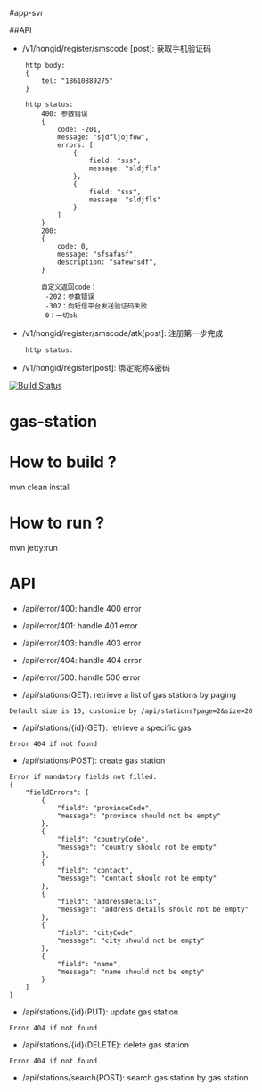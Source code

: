 #app-svr

##API
* /v1/hongid/register/smscode [post]: 获取手机验证码
```
    http body:
    {
        tel: "18610889275"
    }

    http status:
        400: 参数错误
        {
            code: -201,
            message: "sjdfljojfow",
            errors: [
                {
                    field: "sss",
                    message: "sldjfls"
                },
                {
                    field: "sss",
                    message: "sldjfls"
                }
            ]
        }
        200:
        {
            code: 0,
            message: "sfsafasf",
            description: "safewfsdf",
        }

        自定义返回code：
         -202：参数错误
         -302：向短信平台发送验证码失败
         0：一切ok

```
* /v1/hongid/register/smscode/atk[post]: 注册第一步完成
```
    http status:

```
* /v1/hongid/register[post]: 绑定昵称&密码


[![Build Status](https://travis-ci.org/ogstation/gas-station.svg)](https://travis-ci.org/ogstation/gas-station)

gas-station
===========

How to build ?
======
mvn clean install

How to run ?
======
mvn jetty:run

API
======
* /api/error/400: handle 400 error
* /api/error/401: handle 401 error
* /api/error/403: handle 403 error
* /api/error/404: handle 404 error
* /api/error/500: handle 500 error



* /api/stations(GET): retrieve a list of gas stations by paging
```
Default size is 10, customize by /api/stations?page=2&size=20
```

* /api/stations/{id}(GET): retrieve a specific gas
```
Error 404 if not found
```

* /api/stations(POST): create gas station
```
Error if mandatory fields not filled.
{
    "fieldErrors": [
        {
            "field": "provinceCode",
            "message": "province should not be empty"
        },
        {
            "field": "countryCode",
            "message": "country should not be empty"
        },
        {
            "field": "contact",
            "message": "contact should not be empty"
        },
        {
            "field": "addressDetails",
            "message": "address details should not be empty"
        },
        {
            "field": "cityCode",
            "message": "city should not be empty"
        },
        {
            "field": "name",
            "message": "name should not be empty"
        }
    ]
}
```
* /api/stations/{id}(PUT): update gas station
```
Error 404 if not found
```
* /api/stations/{id}(DELETE): delete gas station
```
Error 404 if not found
```
* /api/stations/search(POST): search gas station by gas station
